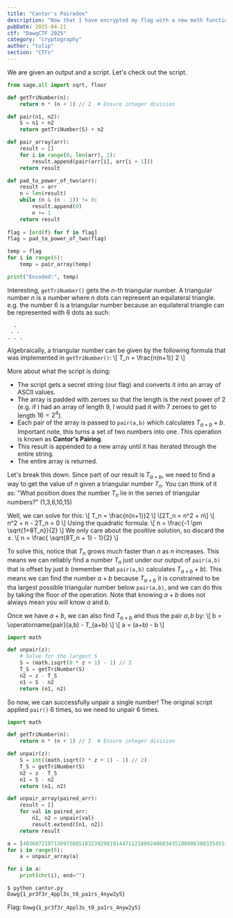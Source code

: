 ```yaml
---
title: "Cantor's Pairadox"
description: "Now that I have encrypted my flag with a new math function I was just researching I can know share it with my friend Cantor and no one will know how to read it except us!" 
pubDate: 2025-04-21
ctf: "DawgCTF 2025"
category: "cryptography"
author: "tulip"
section: "CTFs"
---
```


We are given an output and a script. Let's check out the script.

```py
from sage.all import sqrt, floor

def getTriNumber(n):
    return n * (n + 1) // 2  # Ensure integer division

def pair(n1, n2):
    S = n1 + n2
    return getTriNumber(S) + n2

def pair_array(arr):
    result = []
    for i in range(0, len(arr), 2):
        result.append(pair(arr[i], arr[i + 1]))    
    return result

def pad_to_power_of_two(arr):
    result = arr
    n = len(result)
    while (n & (n - 1)) != 0:
        result.append(0)
        n += 1
    return result
    
flag = [ord(f) for f in flag]  
flag = pad_to_power_of_two(flag)

temp = flag
for i in range(6):
    temp = pair_array(temp)

print("Encoded:", temp)
```

Interesting, `getTriNumber()` gets the $n$-th triangular number. A triangular number $n$ is a number where $n$ dots can represent an equilateral triangle. e.g. the number 6 is a triangular number because an equilateral triangle can be represented with 6 dots as such:
```
  .
 . .
. . .
```
Algebraically, a triangular number can be given by the following formula that was implemented in `getTriNumber()`:
\\[ T_n = \frac{n(n+1)} 2 \\]

More about what the script is doing:
- The script gets a secret string (our flag) and converts it into an array of ASCII values.
- The array is padded with zeroes so that the length is the next power of 2 (e.g. if I had an array of length 9, I would pad it with 7 zeroes to get to length $16 = 2^4$).
- Each pair of the array is passed to `pair(a,b)` which calculates $T_{a+b} + b$. Important note, this turns a set of two numbers into one. This operation is known as **Cantor's Pairing**.
- This result is appended to a new array until it has iterated through the entire string.
- The entire array is returned.

Let's break this down. Since part of our result is $T_{a+b}$, we need to find a way to get the value of $n$ given a triangular number $T_n$. You can think of it as: "What position does the number $T_n$ lie in the series of triangular numbers?" (1,3,6,10,15)

Well, we can solve for this:
\\[ T_n = \frac{n(n+1)}2 \\]
\\[2T_n = n^2 + n\\]
\\[ n^2 + n - 2T_n = 0 \\]
Using the quadratic formula:
\\[ n = \frac{-1 \pm \sqrt{1+8T_n}}{2} \\]
We only care about the positive solution, so discard the $\pm$.
\\[ n = \frac{ \sqrt{8T_n + 1} - 1}{2} \\]

To solve this, notice that $T_n$ grows much faster than $n$ as $n$ increases. This means we can reliably find a number $T_n$ just under our output of `pair(a,b)` that is offset by just $b$ (remember that `pair(a,b)` calculates $T_{a+b}+b$). This means we can find the number $a+b$ because $T_{a+b}$ it is constrained to be tha largest possible triangular number below `pair(a,b)`, and we can do this by taking the floor of the operation. Note that knowing $a+b$ does not always mean you will know $a$ and $b$.

Once we have $a+b$, we can also find $T_{a+b}$ and thus the pair $a,b$ by:
\\[ b = \operatorname{pair}(a,b) - T_{a+b} \\]
\\[ a = (a+b) - b \\]

```py
import math

def unpair(z):
    # Solve for the largest S
    S = (math.isqrt(8 * z + 1) - 1) // 2
    T_S = getTriNumber(S)
    n2 = z - T_S
    n1 = S - n2
    return (n1, n2)
```

So now, we can successfully unpair a single number! The original script applied `pair()` 6 times, so we need to unpair 6 times.
```py
import math

def getTriNumber(n):
    return n * (n + 1) // 2  # Ensure integer division

def unpair(z):
    S = int((math.isqrt(8 * z + 1) - 1) // 2)
    T_S = getTriNumber(S)
    n2 = z - T_S
    n1 = S - n2
    return (n1, n2)

def unpair_array(paired_arr):
    result = []
    for val in paired_arr:
        n1, n2 = unpair(val)
        result.extend([n1, n2])
    return result

a = [4036872197130975885183239290191447112180924008343518098638033545535893348884348262766810360707383741794721392226291497314826201270847784737584016]
for i in range(6):
    a = unpair_array(a)

for i in a:
    print(chr(i), end="")
```

```
$ python cantor.py
Dawg{1_pr3f3r_4ppl3s_t0_pa1rs_4nyw2y5}
```

Flag: `Dawg{1_pr3f3r_4ppl3s_t0_pa1rs_4nyw2y5}`